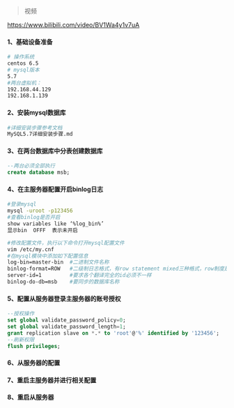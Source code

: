 > 视频

https://www.bilibili.com/video/BV1Wa4y1v7uA

#### 1、基础设备准备

```bash
# 操作系统
centos 6.5
# mysql版本
5.7
#两台虚拟机：
192.168.44.129
192.168.1.139
```



#### 2、安装mysql数据库

```bash
#详细安装步骤参考文档
MySQL5.7详细安装步骤.md
```



#### 3、在两台数据库中分表创建数据库

```sql
--两台必须全部执行
create database msb;
```



#### 4、在主服务器配置开启binlog日志

```bash
#登录mysql
mysql -uroot -p123456
#查看binlog是否开启
show variables like ‘%log_bin%’
显示bin  OFFF  表示未开启
```



```bash
#修改配置文件，执行以下命令打开mysql配置文件
vim /etc/my.cnf
#在mysql模块中添加如下配置信息
log-bin=master-bin	#二进制文件名称
binlog-format=ROW 	#二级制日志格式，有row statement mixed三种格式，row制度是把改变的内容复制过去，而不是把命令在从服务器上执行一遍，statement指的是在主服务器上执行的sql语句，在从服务器上执行统一的语句。mysql默认采用基于语句的复制，效率比较高，mixed指的是默认采用基于语句的复制，一旦发现基于语句的无法精确的复制时，就会采用基于行的复制。
server-id=1			#要求各个翻译完全的id必须不一样
binlog-do-db=msb	#要同步的数据库名称
```



#### 5、配置从服务器登录主服务器的账号授权

```sql
--授权操作
set global validate_password_policy=0;
set global validate_password_length=1;
grant replication slave on *.* to 'root'@'%' identified by '123456';
--刷新权限
flush privileges;
```



#### 6、从服务器的配置

#### 7、重启主服务器并进行相关配置

#### 8、重启从服务器
